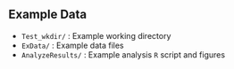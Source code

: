 ## Example Data

- `Test_wkdir/` : Example working directory
- `ExData/` : Example data files
- `AnalyzeResults/` : Example analysis `R` script and figures